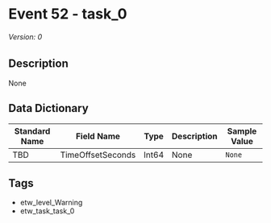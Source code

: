 # Event 52 - task_0
###### Version: 0

## Description
None

## Data Dictionary
|Standard Name|Field Name|Type|Description|Sample Value|
|---|---|---|---|---|
|TBD|TimeOffsetSeconds|Int64|None|`None`|

## Tags
* etw_level_Warning
* etw_task_task_0